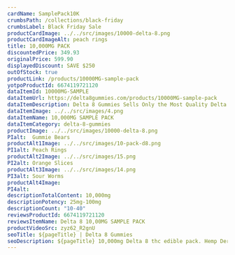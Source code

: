 ```yaml
---
cardName: SamplePack10K
crumbsPath: /collections/black-friday
crumbsLabel: Black Friday Sale
productCardImage: ../../src/images/10000-delta-8.png
productCardImageAlt: peach rings
title: 10,000MG PACK
discountedPrice: 349.93
originalPrice: 599.90
displayedDiscount: SAVE $250
outOfStock: true
productLink: /products/10000MG-sample-pack
yotpoProductId: 6674119721120
dataItemId: 10000MG-SAMPLE
dataItemUrl: https://delta8gummies.com/products/10000MG-sample-pack
dataItemDescription: Delta 8 Gummies Sells Only the Most Quality Delta 8 THC Gummies Fully Formulated from Hemp. These products are 2018 Federal Farm Bill Legal.
dataItemImage: ../../src/images/4.png
dataItemName: 10,000MG SAMPLE PACK
dataItemCategory: delta-8-gummies
productImage: ../../src/images/10000-delta-8.png
PIalt:  Gummie Bears
productAlt1Image: ../../src/images/10-pack-d8.png
PI1alt: Peach Rings
productAlt2Image: ../../src/images/15.png
PI2alt: Orange Slices
productAlt3Image: ../../src/images/14.png
PI3alt: Sour Worms
productAlt4Image: 
PI4alt: 
descriptionTotalContent: 10,000mg
descriptionPotency: 25mg-100mg
descriptionCount: "10-40"
reviewsProductId: 6674119721120
reviewsItemName: Delta 8 10,00MG SAMPLE PACK
productVideoSrc: zyz62_R2gnU
seoTitle: ${pageTitle} | Delta 8 Gummies
seoDescription: ${pageTitle} 10,000mg Delta 8 thc edible pack. Hemp Derived D8 Edibles 10 Pack. D8 CBD Edibles 2018 Fedral Farm Bill legal. Consume Delta 8 thc candy gummies Responsibly. Mixed Pack!
---
```

